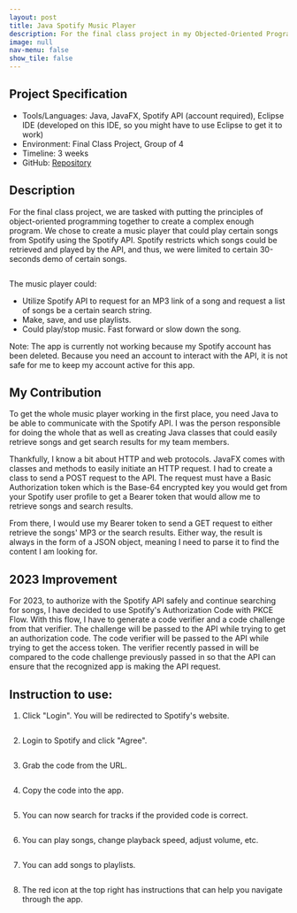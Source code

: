 ```yaml
---
layout: post
title: Java Spotify Music Player
description: For the final class project in my Objected-Oriented Programming class, my team and I chose to create a Spotify Music player, which can request music demos from the Spotify API and play them.
image: null
nav-menu: false
show_tile: false
---
```


## Project Specification
<ul>
  <li>Tools/Languages: Java, JavaFX, Spotify API (account required), Eclipse IDE (developed on this IDE, so you might have to use Eclipse to get it to work)</li>
  <li>Environment: Final Class Project, Group of 4</li>
  <li>Timeline: 3 weeks</li>
  <li>GitHub: <a href="https://github.com/namdo1225/Java_Spotify_Player">Repository</a></li>
</ul>

## Description

For the final class project, we are tasked with putting the principles of object-oriented programming together to create a complex enough program. We chose to create a music player that could play certain songs from Spotify using the Spotify API. Spotify restricts which songs could be retrieved and played by the API, and thus, we were limited to certain 30-seconds demo of certain songs.

<img src="{% link images/projects_media/20230526_demospotify/00_login.png %}" alt="" data-position="center center" />

The music player could:
<ul>
  <li>Utilize Spotify API to request for an MP3 link of a song and request a list of songs be a certain search string.</li>
  <li>Make, save, and use playlists.</li>
  <li>Could play/stop music. Fast forward or slow down the song.</li>
</ul>

Note: The app is currently not working because my Spotify account has been deleted. Because you need an account to interact with the API, it is not safe for me to keep my account active for this app.

## My Contribution

To get the whole music player working in the first place, you need Java to be able to communicate with the Spotify API. I was the person responsible for doing the whole that as well as creating Java classes that could easily retrieve songs and get search results for my team members.

Thankfully, I know a bit about HTTP and web protocols. JavaFX comes with classes and methods to easily initiate an HTTP request. I had to create a class to send a POST request to the API. The request must have a Basic Authorization token which is the Base-64 encrypted key you would get from your Spotify user profile to get a Bearer token that would allow me to retrieve songs and search results. 

From there, I would use my Bearer token to send a GET request to either retrieve the songs' MP3 or the search results. Either way, the result is always in the form of a JSON object, meaning I need to parse it to find the content I am looking for.

## 2023 Improvement

For 2023, to authorize with the Spotify API safely and continue searching for songs, I have decided to use Spotify's Authorization Code with PKCE Flow. With this flow, I have to generate a code verifier and a code challenge from that verifier. The challenge will be passed to the API while trying to get an authorization code. The code verifier will be passed to the API while trying to get the access token. The verifier recently passed in will be compared to the code challenge previously passed in so that the API can ensure that the recognized app is making the API request.

## Instruction to use:

1) Click "Login". You will be redirected to Spotify's website.

<img src="{% link images/projects_media/20230526_demospotify/00_login.png %}" alt="" data-position="center center" />

2) Login to Spotify and click "Agree".

<img src="{% link images/projects_media/20230526_demospotify/01_agree.png %}" alt="" data-position="center center" />

3) Grab the code from the URL.

<img src="{% link images/projects_media/20230526_demospotify/02_code.png %}" alt="" data-position="center center" />

4) Copy the code into the app.

<img src="{% link images/projects_media/20230526_demospotify/03_copy.png %}" alt="" data-position="center center" />

5) You can now search for tracks if the provided code is correct.

<img src="{% link images/projects_media/20230526_demospotify/04_search.png %}" alt="" data-position="center center" />

6) You can play songs, change playback speed, adjust volume, etc.

<img src="{% link images/projects_media/20230526_demospotify/05_play.png %}" alt="" data-position="center center" />

7) You can add songs to playlists.

<img src="{% link images/projects_media/20230526_demospotify/06_playlist.png %}" alt="" data-position="center center" />

8) The red icon at the top right has instructions that can help you navigate through the app.

<img src="{% link images/projects_media/20230526_demospotify/07_instruction.png %}" alt="" data-position="center center" />
